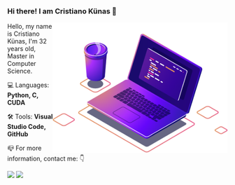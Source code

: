 ### Hi there! I am Cristiano Künas 👋

<img src="https://raw.githubusercontent.com/cristianokunas/cristianokunas/main/computer-illustration.png" min-width="400px" max-width="400px" width="400px" align="right" alt="Computador iuriCode">

<p align="left"> 
  Hello, my name is Cristiano Künas, I'm 32 years old, Master in Computer Science.<br>
  
</p>

<p align="left">
  💻 Languages: <strong>Python, C, CUDA</strong>
</p>

<p align="left">
  🛠 Tools: <strong>Visual Studio Code, GitHub</strong>
</p>

<p align="left">
  📪 For more information, contact me: 👇
</p>

<p align="left">

  <!--
  <a href="https://api.whatsapp.com/send?phone=5555984457535&text=Ol%C3%A1%2C%20gostei%20do%20seu%20trabalho%21" alt="WhatsApp">
  <img src="https://img.shields.io/badge/WhatsApp-25D366?style=for-the-badge&logo=whatsapp&logoColor=white"/></a>
  -->
  <a href="https://www.facebook.com/cristianokunas/" alt="Facebook">
  <img src="https://img.shields.io/badge/Facebook-1877F2?style=for-the-badge&logo=facebook&logoColor=white"/></a>

  <a href="https://www.instagram.com/cristianokunas/" alt="Instagram">
  <img src="https://img.shields.io/badge/Instagram-E4405F?style=for-the-badge&logo=instagram&logoColor=white"/></a>
  
   <!--<a href="https://open.spotify.com/user/cristianokunas" alt="Spotify">
  <img src="https://img.shields.io/badge/Spotify-1ED760?&style=for-the-badge&logo=spotify&logoColor=white"/></a>-->
  
  <br>
  <!--<a href="#" alt="NVIDIA">
  <img src="https://img.shields.io/badge/NVIDIA-GTX%20RTx2060-76B900?style=for-the-badge&logo=nvidia&logoColor=white"/></a>-->
  
</p>  


<!--
**cristianokunas/cristianokunas** is a ✨ _special_ ✨ repository because its `README.md` (this file) appears on your GitHub profile.

Here are some ideas to get you started:

- 🔭 I’m currently working on ...
- 🌱 I’m currently learning ...
- 👯 I’m looking to collaborate on ...
- 🤔 I’m looking for help with ...
- 💬 Ask me about ...
- 📫 How to reach me: ...
- 😄 Pronouns: ...
- ⚡ Fun fact: ...
-->
